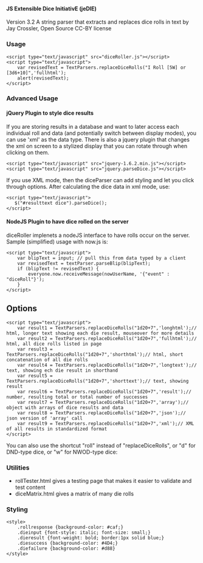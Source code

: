 #### JS Extensible Dice InitiativE (jeDIE) ####
Version 3.2
A string parser that extracts and replaces dice rolls in text
by Jay Crossler, Open Source CC-BY license


### Usage ###
    <script type="text/javascript" src="diceRoller.js"></script>
    <script type="text/javascript">
        var revisedText = TextParsers.replaceDiceRolls("I Roll [5W] or [3d6+10]",'fullhtml');
        alert(revisedText);
    </script>

### Advanced Usage ###
#### jQuery Plugin to style dice results ####
If you are storing results in a database and want to later access each individual roll and data (and potentially switch between display modes), you can use 'xml' as the data type. There is also a jquery plugin that changes the xml on screen to a stylized display that you can rotate through when clicking on them.

    <script type="text/javascript" src="jquery-1.6.2.min.js"></script>
    <script type="text/javascript" src="jquery.parseDice.js"></script>

If you use XML mode, then the diceParser can add styling and let you click through options. After calculating the dice data in xml mode, use:

    <script type="text/javascript">
       $("#resulttext dice").parseDice();
    </script>

#### NodeJS Plugin to have dice rolled on the server ####
diceRoller implenets a nodeJS interface to have rolls occur on the server. Sample (simplified) usage with now.js is:

    <script type="text/javascript">
        var blipText = input; // pull this from data typed by a client
        var revisedText = textParser.parseBlip(blipText);
        if (blipText != revisedText) {
            everyone.now.receiveMessage(nowUserName, '{"event" : "diceRoll"}');
        }
    </script>


## Options ##
    <script type="text/javascript">
        var result1 = TextParsers.replaceDiceRolls("1d20+7",'longhtml');// html, longer text showing each die result, mouseover for more details
        var result2 = TextParsers.replaceDiceRolls("1d20+7",'fullhtml');// html, all dice rolls listed in page
        var result3 = TextParsers.replaceDiceRolls("1d20+7",'shorthtml');// html, short concatenation of all die rolls
        var result4 = TextParsers.replaceDiceRolls("1d20+7",'longtext');// text, showing ech die result in shorthand
        var result5 = TextParsers.replaceDiceRolls("1d20+7",'shorttext');// text, showing result
        var result6 = TextParsers.replaceDiceRolls("1d20+7",'result');// number, resulting total or total number of successes
        var result7 = TextParsers.replaceDiceRolls("1d20+7",'array');// object with arrays of dice results and data
        var result8 = TextParsers.replaceDiceRolls("1d20+7",'json');// json version of 'array' call
        var result9 = TextParsers.replaceDiceRolls("1d20+7",'xml');// XML of all results in standardized format
    </script>
You can also use the shortcut "roll" instead of "replaceDiceRolls", or "d" for DND-type dice, or "w" for NWOD-type dice:
    <script type="text/javascript">
        var result = TextParsers.roll("I roll [3w]")
        var resxml = TextParsers.roll("I roll [5wr!]","xml")
        var resjson = TextParsers.roll("[5w]","json")
        var result = TextParsers.roll("[10d4+3d2+5]!","result")
        var result = TextParsers.die("20")
        var result = TextParsers.d("2d20")
        var result = TextParsers.d("3d10+4")
        var result = TextParsers.w("5w")
    </script>


### Utilities ###
* rollTester.html gives a testing page that makes it easier to validate and test content
* diceMatrix.html gives a matrix of many die rolls

### Styling ###
    <style>
        .rollresponse {background-color: #caf;}
        .dieinput {font-style: italic; font-size: small;}
        .dieresult {font-weight: bold; border:1px solid blue;}
        .diesuccess {background-color: #4D4;}
        .diefailure {background-color: #d88}
    </style>
